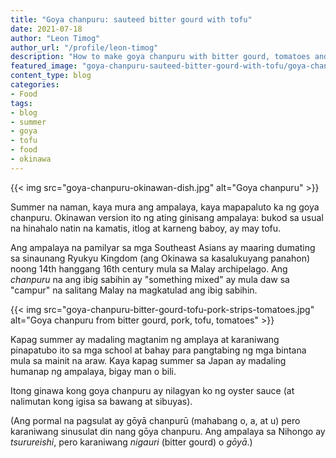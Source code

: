 ```yaml
---
title: "Goya chanpuru: sauteed bitter gourd with tofu"
date: 2021-07-18
author: "Leon Timog"
author_url: "/profile/leon-timog"
description: "How to make goya chanpuru with bitter gourd, tomatoes and tofu"
featured_image: "goya-chanpuru-sauteed-bitter-gourd-with-tofu/goya-chanpuru-okinawan-dish.jpg"
content_type: blog
categories:
- Food
tags:
- blog
- summer
- goya
- tofu
- food
- okinawa
---
```

{{< img src="goya-chanpuru-okinawan-dish.jpg" alt="Goya chanpuru" >}}

Summer na naman, kaya mura ang ampalaya, kaya mapapaluto ka ng goya chanpuru. Okinawan version ito ng ating ginisang ampalaya: bukod sa usual na hinahalo natin na kamatis, itlog at karneng baboy, ay may tofu.

Ang ampalaya na pamilyar sa mga Southeast Asians ay maaring dumating sa sinaunang Ryukyu Kingdom (ang Okinawa sa kasalukuyang panahon) noong 14th hanggang 16th century mula sa Malay archipelago. Ang *chanpuru* na ang ibig sabihin ay "something mixed" ay mula daw sa "campur" na salitang Malay na magkatulad ang ibig sabihin.

{{< img src="goya-chanpuru-bitter-gourd-tofu-pork-strips-tomatoes.jpg" alt="Goya chanpuru from bitter gourd, pork, tofu, tomatoes" >}}

Kapag summer ay madaling magtanim ng amplaya at karaniwang pinapatubo ito sa mga school at bahay para pangtabing ng mga bintana mula sa mainit na araw. Kaya kapag summer sa Japan ay madaling humanap ng ampalaya, bigay man o bili.

Itong ginawa kong goya chanpuru ay nilagyan ko ng oyster sauce (at nalimutan kong igisa sa bawang at sibuyas).

(Ang pormal na pagsulat ay gōyā chanpurū (mahabang o, a, at u) pero karaniwang sinusulat din nang gōya chanpuru. Ang ampalaya sa Nihongo ay *tsurureishi*, pero karaniwang *nigauri* (bitter gourd) o *gōyā*.)